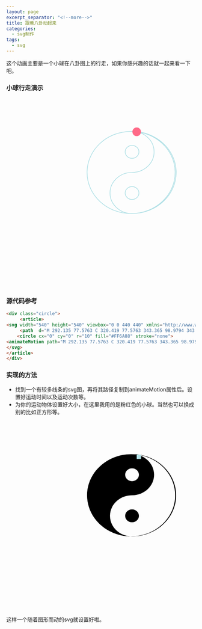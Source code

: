 ```yaml
---
layout: page
excerpt_separator: "<!--more-->"
title: 跟着八卦动起来
categories:
  - svg制作
tags:
  - svg
---
```

这个动画主要是一个小球在八卦图上的行走，如果你感兴趣的话就一起来看一下吧。
<!--more-->

### 小球行走演示
<div class="circle">
     <article>
<svg width="540" height="540" viewbox="0 0 440 440" xmlns="http://www.w3.org/2000/svg">
     <path  d="M 292.135 77.5763 C 320.419 77.5763 343.365 98.9794 343.365 125.337 C 343.365 151.694 320.419 173.076 292.135 173.076 C 263.85 173.076 240.905 194.479 240.905 220.837 C 240.905 247.194 263.85 268.576 292.135 268.576 C 348.704 268.576 394.617 225.791 394.617 173.076 C 394.617 120.362 348.704 77.5763 292.135 77.5763 L 292.135 77.5763 Z M 292.135 110.412 C 283.291 110.412 276.118 117.096 276.118 125.337 C 276.118 133.577 283.291 140.262 292.135 140.262 C 300.978 140.262 308.151 133.577 308.151 125.337 C 308.151 117.096 300.978 110.412 292.135 110.412 Z M 292.135 205.912 C 300.974 205.912 308.151 212.6 308.151 220.837 C 308.151 229.073 300.974 235.762 292.135 235.762 C 283.296 235.762 276.118 229.073 276.118 220.837 C 276.118 212.6 283.296 205.912 292.135 205.912 Z M 392.319 173.137 C 392.319 225.812 346.495 268.514 289.968 268.514 C 233.441 268.514 187.617 225.812 187.617 173.137 C 187.617 120.462 233.441 77.7601 289.968 77.7601 C 346.495 77.7601 392.319 120.462 392.319 173.137 Z"  stroke-width="1.5" stroke="#B0E0E6" fill="none"/>
    <circle cx="0" cy="0" r="10" fill="#FF6A88" stroke="none">
<animateMotion path="M 292.135 77.5763 C 320.419 77.5763 343.365 98.9794 343.365 125.337 C 343.365 151.694 320.419 173.076 292.135 173.076 C 263.85 173.076 240.905 194.479 240.905 220.837 C 240.905 247.194 263.85 268.576 292.135 268.576 C 348.704 268.576 394.617 225.791 394.617 173.076 C 394.617 120.362 348.704 77.5763 292.135 77.5763 L 292.135 77.5763 Z M 292.135 110.412 C 283.291 110.412 276.118 117.096 276.118 125.337 C 276.118 133.577 283.291 140.262 292.135 140.262 C 300.978 140.262 308.151 133.577 308.151 125.337 C 308.151 117.096 300.978 110.412 292.135 110.412 Z M 292.135 205.912 C 300.974 205.912 308.151 212.6 308.151 220.837 C 308.151 229.073 300.974 235.762 292.135 235.762 C 283.296 235.762 276.118 229.073 276.118 220.837 C 276.118 212.6 283.296 205.912 292.135 205.912 Z M 392.319 173.137 C 392.319 225.812 346.495 268.514 289.968 268.514 C 233.441 268.514 187.617 225.812 187.617 173.137 C 187.617 120.462 233.441 77.7601 289.968 77.7601 C 346.495 77.7601 392.319 120.462 392.319 173.137 Z"  begin="0s" dur="10s" repeatCount="indefinite"/>
</svg>
</article>
</div>
      
### 源代码参考
```markdown
<div class="circle">
     <article>
<svg width="540" height="540" viewbox="0 0 440 440" xmlns="http://www.w3.org/2000/svg">
     <path  d="M 292.135 77.5763 C 320.419 77.5763 343.365 98.9794 343.365 125.337 C 343.365 151.694 320.419 173.076 292.135 173.076 C 263.85 173.076 240.905 194.479 240.905 220.837 C 240.905 247.194 263.85 268.576 292.135 268.576 C 348.704 268.576 394.617 225.791 394.617 173.076 C 394.617 120.362 348.704 77.5763 292.135 77.5763 L 292.135 77.5763 Z M 292.135 110.412 C 283.291 110.412 276.118 117.096 276.118 125.337 C 276.118 133.577 283.291 140.262 292.135 140.262 C 300.978 140.262 308.151 133.577 308.151 125.337 C 308.151 117.096 300.978 110.412 292.135 110.412 Z M 292.135 205.912 C 300.974 205.912 308.151 212.6 308.151 220.837 C 308.151 229.073 300.974 235.762 292.135 235.762 C 283.296 235.762 276.118 229.073 276.118 220.837 C 276.118 212.6 283.296 205.912 292.135 205.912 Z M 392.319 173.137 C 392.319 225.812 346.495 268.514 289.968 268.514 C 233.441 268.514 187.617 225.812 187.617 173.137 C 187.617 120.462 233.441 77.7601 289.968 77.7601 C 346.495 77.7601 392.319 120.462 392.319 173.137 Z"  stroke-width="1.5" stroke="#B0E0E6" fill="none"/>
    <circle cx="0" cy="0" r="10" fill="#FF6A88" stroke="none">
<animateMotion path="M 292.135 77.5763 C 320.419 77.5763 343.365 98.9794 343.365 125.337 C 343.365 151.694 320.419 173.076 292.135 173.076 C 263.85 173.076 240.905 194.479 240.905 220.837 C 240.905 247.194 263.85 268.576 292.135 268.576 C 348.704 268.576 394.617 225.791 394.617 173.076 C 394.617 120.362 348.704 77.5763 292.135 77.5763 L 292.135 77.5763 Z M 292.135 110.412 C 283.291 110.412 276.118 117.096 276.118 125.337 C 276.118 133.577 283.291 140.262 292.135 140.262 C 300.978 140.262 308.151 133.577 308.151 125.337 C 308.151 117.096 300.978 110.412 292.135 110.412 Z M 292.135 205.912 C 300.974 205.912 308.151 212.6 308.151 220.837 C 308.151 229.073 300.974 235.762 292.135 235.762 C 283.296 235.762 276.118 229.073 276.118 220.837 C 276.118 212.6 283.296 205.912 292.135 205.912 Z M 392.319 173.137 C 392.319 225.812 346.495 268.514 289.968 268.514 C 233.441 268.514 187.617 225.812 187.617 173.137 C 187.617 120.462 233.441 77.7601 289.968 77.7601 C 346.495 77.7601 392.319 120.462 392.319 173.137 Z"  begin="0s" dur="10s" repeatCount="indefinite"/>
</svg>
</article>
</div>
```

### 实现的方法
- 找到一个有较多线条的svg图，再将其路径复制到animateMotion属性后。设置好运动时间以及运动次数等。
- 为你的运动物体设置好大小，在这里我用的是粉红色的小球。当然也可以换成别的比如正方形等。
<div class="rect">
     <article>
<svg width="540" height="540" viewbox="0 0 440 440" xmlns="http://www.w3.org/2000/svg">
     <path d="M 292.135 77.5763 C 320.419 77.5763 343.365 98.9794 343.365 125.337 C 343.365 151.694 320.419 173.076 292.135 173.076 C 263.85 173.076 240.905 194.479 240.905 220.837 C 240.905 247.194 263.85 268.576 292.135 268.576 C 348.704 268.576 394.617 225.791 394.617 173.076 C 394.617 120.362 348.704 77.5763 292.135 77.5763 L 292.135 77.5763 Z M 292.135 110.412 C 283.291 110.412 276.118 117.096 276.118 125.337 C 276.118 133.577 283.291 140.262 292.135 140.262 C 300.978 140.262 308.151 133.577 308.151 125.337 C 308.151 117.096 300.978 110.412 292.135 110.412 Z M 292.135 205.912 C 300.974 205.912 308.151 212.6 308.151 220.837 C 308.151 229.073 300.974 235.762 292.135 235.762 C 283.296 235.762 276.118 229.073 276.118 220.837 C 276.118 212.6 283.296 205.912 292.135 205.912 Z M 392.319 173.137 C 392.319 225.812 346.495 268.514 289.968 268.514 C 233.441 268.514 187.617 225.812 187.617 173.137 C 187.617 120.462 233.441 77.7601 289.968 77.7601 C 346.495 77.7601 392.319 120.462 392.319 173.137 Z"  fill:"#FF6A88"
    stroke: rgb(0, 0, 0)
    stroke-width: 1.5/>
    <rect width="10" height="10" fill="#B0E0E6" stroke="none">
      <animateMotion path="M 292.135 77.5763 C 320.419 77.5763 343.365 98.9794 343.365 125.337 C 343.365 151.694 320.419 173.076 292.135 173.076 C 263.85 173.076 240.905 194.479 240.905 220.837 C 240.905 247.194 263.85 268.576 292.135 268.576 C 348.704 268.576 394.617 225.791 394.617 173.076 C 394.617 120.362 348.704 77.5763 292.135 77.5763 L 292.135 77.5763 Z M 292.135 110.412 C 283.291 110.412 276.118 117.096 276.118 125.337 C 276.118 133.577 283.291 140.262 292.135 140.262 C 300.978 140.262 308.151 133.577 308.151 125.337 C 308.151 117.096 300.978 110.412 292.135 110.412 Z M 292.135 205.912 C 300.974 205.912 308.151 212.6 308.151 220.837 C 308.151 229.073 300.974 235.762 292.135 235.762 C 283.296 235.762 276.118 229.073 276.118 220.837 C 276.118 212.6 283.296 205.912 292.135 205.912 Z M 392.319 173.137 C 392.319 225.812 346.495 268.514 289.968 268.514 C 233.441 268.514 187.617 225.812 187.617 173.137 C 187.617 120.462 233.441 77.7601 289.968 77.7601 C 346.495 77.7601 392.319 120.462 392.319 173.137 Z" begin="0s" dur="10s" repeatCount="indefinite"/>
</svg>
</article>
</div>


这样一个随着图形而动的svg就设置好啦。